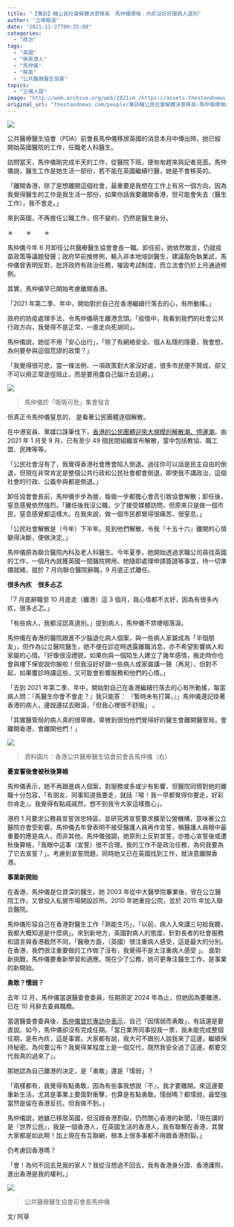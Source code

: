 ```yaml
---
title: "【專訪】睹公民社會解體決意移英　馬仲儀哽咽﹕內疚沒好好跟病人道別"
author: "立場報道"
date: "2021-11-27T09:35:00"
categories:
  - "政治"
tags:
  - "英國"
  - "移英港人"
  - "馬仲儀"
  - "移英"
  - "公共醫療醫生協會"
topics:
  - "立場人語"
image: "http://web.archive.org/web/2021im_/https://assets.thestandnews.com/media/photos/ma-01.png"
original_url: "thestandnews.com/people/專訪睹公民社會解體決意移英-馬仲儀哽咽內疚沒好好跟病人道別"
---
```

![](http://web.archive.org/web/2021im_/https://assets.thestandnews.com/media/photos/ma-01.png)

公共醫療醫生協會（PDA）前會長馬仲儀移居英國的消息本月中傳出時，她已經開始英國醫院的工作，任職老人科醫生。

訪問當天，馬仲儀剛完成半天的工作，從醫院下班，便匆匆趕來與記者見面。馬仲儀說，醫生工作是她生活一部份，若不能在英國繼續行醫，她是不會移英的。

「離開香港，除了是想離開這個社會，最重要是我想在工作上有另一個方向，因為我覺得醫生的工作是我生活一部份，如果你話我要離開香港，但可能會失去（醫生工作），我不會走。」

來到英國，不再擔任公職工作，但不變的，仍然是醫生身分。

＊　　＊　　＊

馬仲儀今年 6 月卸任公共醫療醫生協會會長一職。卸任前，她依然敢言，仍就疫苗政策等議題發聲；政府早前推修例，輸入非本地培訓醫生，建議豁免執業試，馬仲儀曾表明反對，批評政府有政治任務，摧毀考試制度，而立法會仍於上月通過修例。

其實，馬仲儀早已開始考慮離開香港。

「2021 年第二季、年中，開始對於自己在香港繼續行落去的心，有所動搖。」

政府的防疫處理手法，令馬仲儀萌生離港念頭。「疫情中，我看到我們的社會公共行政方向，我覺得不是正常，一直走向死胡同」。

馬仲儀說，她從不用「安心出行」，「除了有網絡安全、個人私隱的隱憂，我會想，為何要參與這個荒謬的政策？」

「我覺得很可悲，當一條法例、一項政策對大家沒好處，很多巿民便不贊成，卻又不可以用正常途徑阻止，而是要用盡自己腦汁去迴避。」

![](http://web.archive.org/web/2021im_/https://assets.thestandnews.com/media/photos/78366253_10162460817565265_8713907010522841088_o_llZeY_K6Mm208.jpg)
> 馬仲儀於「吸吸可危」集會發言

但真正令馬仲儀窒息的， 是看著公民團體逐個解散。

在中港官員、黨媒口誅筆伐下，[香港的公民團體迎來大規模的解散潮、停運潮](../../politics/%E8%A7%A3%E6%95%A3%E9%A6%99%E6%B8%AF%E5%9C%8B%E5%AE%89%E6%B3%95%E4%B8%8B-%E8%87%B3%E5%B0%91-49-%E7%B5%84%E7%B9%94%E4%BB%8A%E5%B9%B4%E5%AE%A3%E5%B8%83%E8%A7%A3%E6%95%A3%E5%81%9C%E9%81%8B)。由 2021 年 1 月至 9 月，已有至少 49 個民間組織宣布解散，當中包括教協、職工盟、民陣等等。

「公民社會沒有了，我覺得香港社會應會陷入倒退。過往你可以話是民主自由的倒退，但現在非常肯定是整個公共行政和公民社會都會倒退，即使我不講政治，這個社會的行政、公義參與都是倒退。」

卸任協會會長前，馬仲儀步步為營，每做一步都擔心會否引致協會解散；卸任後，窒息感覺依然強烈。「離任後我沒公職，少了接受媒體訪問，但原來只是做一個市民，窒息感覺都這樣大。在我來說，做一個巿民都覺得很痛苦、很窒息。」

「公民社會解散是（今年）下半年。見到他們解散，令我『十五十六』離開的心情變得決斷，便做決定。」

馬仲儀原為聯合醫院內科及老人科醫生。今年夏季，她開始透過求職公司尋找英國的工作，一個月內就獲英國一間醫院聘用。她隨即處理申請簽證等事宜，待一切準備就緒，就於 7 月向聯合醫院辭職，9 月底正式離任。

**很多內疚　很多忐忑**

「7 月底辭職至 10 月底走（離港）這 3 個月，我心情都不太好，因為有很多內疚，很多忐忑。」

「有些病人，我都沒認真道別。」提到病人，馬仲儀不禁哽咽落淚。

馬仲儀在香港的醫院跟進不少腦退化病人個案，與一些病人家屬成為「半個朋友」，但作為公立醫院醫生，她不便在診症時透露離職消息，亦不希望影響病人和家屬的心情。「好像很沒禮貌，如果你與一個陌生人建立了幾年感情，搬走時你也會與樓下保安說你搬啦！但我沒好好跟一些病人或家屬講一聲（再見），但對不起，如果覆診時講這些，又可能會影響服務和他們的心情。」

「去到 2021 年第二季、年中，開始對自己在香港繼續行落去的心有所動搖，每當病人問：『馬醫生你會不會走？』我只能答： 『暫時未有打算。』」馬仲儀還記掛著香港的病人，邊說邊拭去眼淚，「但我心裡很不舒服」 。

「其實醫管局的病人真的很卑微，卑微到很怕他們覺得好的醫生會離開醫管局，會離開香港，會離開他們！」

![](http://web.archive.org/web/2021im_/https://assets.thestandnews.com/media/photos/Layer200_s7Lx7_rehWqbP_phH3lYq.png)
> 資料圖片：香港公共醫療醫生協會前會長馬仲儀（右）

**憂宣誓後會被秋後算帳**

馬仲儀表示，她不再跟進病人個案，對服務或多或少有影響，但醫院同儕對她的離職十分包容，「有朋友、同事知道我要走，就話『唉！我一早都覺得你要走，好彩你肯走』。我覺得有點戚戚然，想不到我令大家這樣擔心」。

港府 1 月要求公務員宣誓效忠特區，並研究將宣誓要求擴至公營機構，意味著公立醫院亦會受影響。馬仲儀去年曾表明不接受醫護人員再作宣誓，稱醫護人員眼中最重要的應是病人，而非其他。馬仲儀強調，她原則上反對宣誓，亦擔心宣誓後或遭秋後算帳，「我眼中這事（宣誓）很不合理。我的工作不是政治任務，為何我要為了它去宣誓？」。考慮到宣誓問題，同時她又已在英國找到工作，就決意離開香港。

**事業新開始**

在香港，馬仲儀是位資深的醫生。她 2003 年從中大醫學院畢業後，曾在公立醫院工作，又曾投入私營市場開設診所。2010 年她重投公院，並於 2015 年加入聯合醫院。

馬仲儀形容自己在香港對醫生工作「熟能生巧」，「以前，病人入來講三句給我聽，我都大概知道是什麼病」。來到新地方，英國對病人的態度、針對長者的社會服務和語言與香港截然不同，「醫療方面，（英國）很注重病人感受，這是最大的分別。在香港，我們很注重要做的工作做了沒有，我覺得不是太注重病人感受 」。 面對新挑戰，馬仲儀要重新學習和適應。現在少了公務，她可更專注醫生工作，是事業的新開始。

**勇敢？懦弱？**

去年 12 月，馬仲儀當選醫委會委員，任期原定 2024 年為止，但她因為要離港，已在 10 月辭去委員職務。

當選醫委會委員後，[馬仲儀曾於專訪中表示](../../politics/%E5%B0%88%E8%A8%AA-%E9%AB%98%E7%A5%A8%E7%95%B6%E9%81%B8%E9%86%AB%E5%A7%94%E6%9C%83%E5%A7%94%E5%93%A1-%E5%86%80%E5%A4%A7%E6%99%82%E4%BB%A3%E4%B8%8B%E6%8D%8D%E8%A1%9B%E6%AF%8F%E5%80%8B%E7%A9%BA%E9%96%93-%E9%A6%AC%E4%BB%B2%E5%84%80-%E6%88%91%E6%98%AF%E5%9B%A0%E6%87%A6%E5%BC%B1%E8%80%8C%E5%8B%87%E6%95%A2)，自己「因懦弱而勇敢」，有話還是要直說。如今，馬仲儀卻沒有完成任期。「當日業界同事投我一票，我未能完成整個任期，是有內疚，這是事實。大家都有說，我大可不跟別人說我來了這邊，繼續保持秘密。為何要公布？我覺得某程度上是一個交代，既然我安全過了這邊，都要交代我真的過來了」。

那她認為自己離港的決定，是「勇敢」還是「懦弱」？

「兩樣都有，我覺得有點勇敢，因為有些事我想說『不』，我才要離開。來這邊要重新生活，尤其是事業上要面對衝擊，也算是有點勇敢。懦弱嗎？都懦弱，最堅強當然是留在香港反抗，但我做不到。」

馬仲儀說，她雖已移居英國，但沒跟香港割裂，仍然關心香港的新聞，「現在講的是『世界公民』，我是一個香港人，在英國生活的香港人，我有聯繫在香港，其實大家都是如此啊！加上現在有互聯網，根本上很多事都不用跟香港割裂。」

仍考慮回香港嗎？

「會！為何不回去見我的家人？我從沒想過不回去，我有香港身分證、香港護照，進出香港是我的權利。」

![](http://web.archive.org/web/2021im_/https://assets.thestandnews.com/media/photos/20211121135646_0A3A8864_8oGv5Yl.JPG)
> 公共醫療醫生協會前會長馬仲儀

文/ 阿草